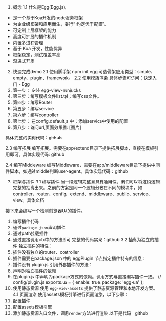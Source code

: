 1. 概念
   1.1 什么是Egg(Egg.js)。
- 是一个基于Koa开发的node服务框架
- 为企业级框架和应用而生，奉行“ 约定优于配置”。
- 可定制上层框架的能力
- 高度可扩展的插件机制
- 内置多进程管理
- 基于 Koa 开发，性能优异
- 框架稳定，测试覆盖率高
- 渐进式开发

2. 快速完成demo
   2.1 使用脚手架
   npm init egg
   可选骨架应用类型：simple、empty、plugin、framework。
   2.2 使用模版渲染
   具体步骤可访问：快速入门 - Egg
1. 第一步： 安装 egg-view-nunjucks
2. 第三步：编写模板文件list.tpl；编写css文件。
3. 第四步：编写Router
4. 第五步：编写service
5. 第六步：编写controller
6. 第七步： 在config.default.js 中；添加service中使用的配置
7. 第八步：访问url,页面效果图:
   [图片]

具体完整的实例代码：github

2.3 编写拓展
编写拓展。需要在app/extend目录下提供拓展脚本，直接在模板引用即可。具体实现代码: github

2.4 编写Middleware
编写Middleware，需要在app/middleware目录下提供中间件脚本，如通过middle判断user-agent。具体实现代码：github

3. 框架与插件
   3.1 编写插件
   当一段逻辑完整且具有通用性，我们可以将这段逻辑完整的抽离出来。之前的方案是同一个逻辑分散在不同的模块中，如controller，router、config、extend、middleware、public、service、view。具体文档

接下来会编写一个检测浏览器UA的插件。
1. 编写插件代码
2. 通过`package.json`声明插件
3. 通过path挂载插件
4. 通过直接调用ctx中的方法即可
   完整的代码实现：github
   3.2 抽离为独立的插件
   独立插件的特性：
1. 插件没有独立的router、controller
2. 插件需要在package.json 中的 eggPlugin 节点指定插件特有的信息：
3. 插件没有 plugin.js
   引用外部插件的方法：
1. 声明对独立插件的依赖
2. 在plugin.js 中声明为package方式的依赖。调用方式与直接编写插件一致。
   // config/plugin.js
   exports.ua = {
   enable: true,
   package: 'egg-ua'
   };
4. 使用静态资源
   使用 `egg-view-assets` 提供了静态资源管理和本地开发方案。
   4.1 页面渲染
   使用assets模板引擎进行页面渲染，以下步骤：
1. 配置插件
2. 配置assets模板引擎
3. 添加静态资源入口文件，调用`render`方法进行渲染
   以下是代码：github



